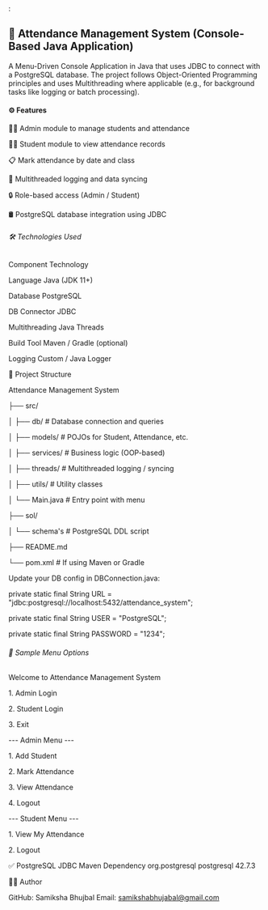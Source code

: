 :



## 🧾 Attendance Management System (Console-Based Java Application)



A Menu-Driven Console Application in Java that uses JDBC to connect with a PostgreSQL database. The project follows Object-Oriented Programming principles and uses Multithreading where applicable (e.g., for background tasks like logging or batch processing).



#### ⚙️ Features



👨‍🏫 Admin module to manage students and attendance



🧑‍🎓 Student module to view attendance records



📋 Mark attendance by date and class



🧵 Multithreaded logging and data syncing



🔒 Role-based access (Admin / Student)



🛢️ PostgreSQL database integration using JDBC



###### 🛠️ Technologies Used



Component	Technology

Language	Java (JDK 11+)

Database	PostgreSQL

DB Connector	JDBC

Multithreading	Java Threads

Build Tool	Maven / Gradle (optional)

Logging	Custom  / Java Logger



📂 Project Structure



Attendance Management System

├── src/

│   ├── db/                # Database connection and queries

│   ├── models/             # POJOs for Student, Attendance, etc.

│   ├── services/           # Business logic (OOP-based)

│   ├── threads/            # Multithreaded logging / syncing

│   ├── utils/              # Utility classes

│   └── Main.java           # Entry point with menu

├── sol/

│   └── schema's          # PostgreSQL DDL script

├── README.md

└── pom.xml                   # If using Maven or Gradle







Update your DB config in DBConnection.java:



private static final String URL = "jdbc:postgresql://localhost:5432/attendance\_system";

private static final String USER = "PostgreSQL";

private static final String PASSWORD = "1234";



###### 🧪 Sample Menu Options



Welcome to Attendance Management System



1\. Admin Login

2\. Student Login

3\. Exit



--- Admin Menu ---

1\. Add Student

2\. Mark Attendance

3\. View Attendance

4\. Logout



--- Student Menu ---

1\. View My Attendance

2\. Logout

✅ PostgreSQL JDBC Maven Dependency
<dependency>
  <groupId>org.postgresql</groupId>
  <artifactId>postgresql</artifactId>
  <version>42.7.3</version> <!-- or latest -->
</dependency>


 👨‍💻 Author

GitHub: Samiksha  Bhujbal
Email: samikshabhujabal@gmail.com





